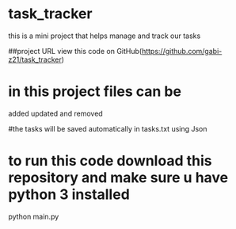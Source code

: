 # task_tracker

this is a mini project that helps manage and track our tasks

##project URL
view this code on GitHub(https://github.com/gabi-z21/task_tracker)


# in this project files can be
  added
  updated and
  removed 
  
#the tasks will be saved automatically in tasks.txt using Json

# to run this code download this repository and make sure u have python 3 installed

python main.py 
